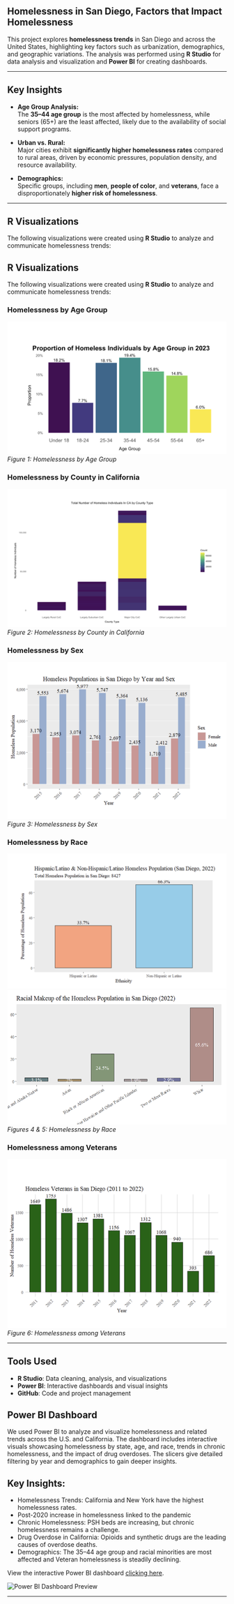 ## Homelessness in San Diego, Factors that Impact Homelessness

This project explores **homelessness trends** in San Diego and across the United States, highlighting key factors such as urbanization, demographics, and geographic variations. The analysis was performed using **R Studio** for data analysis and visualization and **Power BI** for creating dashboards.

---

## Key Insights

- **Age Group Analysis:**  
   The **35–44 age group** is the most affected by homelessness, while seniors (65+) are the least affected, likely due to the availability of social support programs.

- **Urban vs. Rural:**  
   Major cities exhibit **significantly higher homelessness rates** compared to rural areas, driven by economic pressures, population density, and resource availability.

- **Demographics:**  
   Specific groups, including **men**, **people of color**, and **veterans**, face a disproportionately **higher risk of homelessness**.

---

## R Visualizations

The following visualizations were created using **R Studio** to analyze and communicate homelessness trends:

## R Visualizations
The following visualizations were created using **R Studio** to analyze and communicate homelessness trends:

### Homelessness by Age Group
![Homelessness by Age Group](visualizations/homelessness%20by%20age.png)  
*Figure 1: Homelessness by Age Group*

### Homelessness by County in California
![Homelessness by CA County](visualizations/homelessness%20by%20county.png)  
*Figure 2: Homelessness by County in California*

### Homelessness by Sex
![Homelessness by Sex](visualizations/homelessness%20by%20sex.png)  
*Figure 3: Homelessness by Sex*

### Homelessness by Race
![Homelessness by Race 1](visualizations/Homelessness%20by%20race%20R.png)  
![Homelessness by Race 2](visualizations/race%202.png)  
*Figures 4 & 5: Homelessness by Race*

### Homelessness among Veterans
![Homelessness among Veterans](visualizations/veterans.png)  
*Figure 6: Homelessness among Veterans*

---

## Tools Used
- **R Studio**: Data cleaning, analysis, and visualizations
- **Power BI**: Interactive dashboards and visual insights
- **GitHub**: Code and project management


## Power BI Dashboard

We used Power BI to analyze and visualize homelessness and related trends across the U.S. and California. The dashboard includes interactive visuals showcasing homelessness by state, age, and race, trends in chronic homelessness, and the impact of drug overdoses. The slicers give detailed filtering by year and demographics to gain deeper insights.

## Key Insights:
- Homelessness Trends: California and New York have the highest homelessness rates.
- Post-2020 increase in homelessness linked to the pandemic
- Chronic Homelessness: PSH beds are increasing, but chronic homelessness remains a challenge.
- Drug Overdose in California: Opioids and synthetic drugs are the leading causes of overdose deaths.
- Demographics: The 	35–44 age group and racial minorities are most affected and Veteran homelessness is steadily declining.

View the interactive Power BI dashboard [clicking here](https://csusm-my.sharepoint.com/personal/roney007_csusm_edu/_layouts/15/onedrive.aspx?id=%2Fpersonal%2Froney007%5Fcsusm%5Fedu%2FDocuments%2F2024%2D2025%2FUpdated%20Power%20BI%20Dashboard%2Epbix&parent=%2Fpersonal%2Froney007%5Fcsusm%5Fedu%2FDocuments%2F2024%2D2025&ct=1733105881030&or=OWA%2DNT%2DMail&cid=66131f8e%2D0cd7%2D1d4e%2Dd8c4%2Ddb2b5563bf4f&ga=1).

![Power BI Dashboard Preview](https://raw.githubusercontent.com/your-username/your-repository/main/dashboard-preview.png)


---

